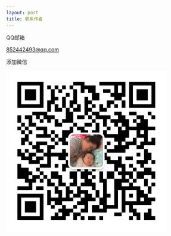 ```yaml
---
layout: post
title: 联系作者
---
```

QQ邮箱

[852442493@qq.com](mailto:852442493@qq.com)

添加微信

![](/assets/img/wx.jpg)
